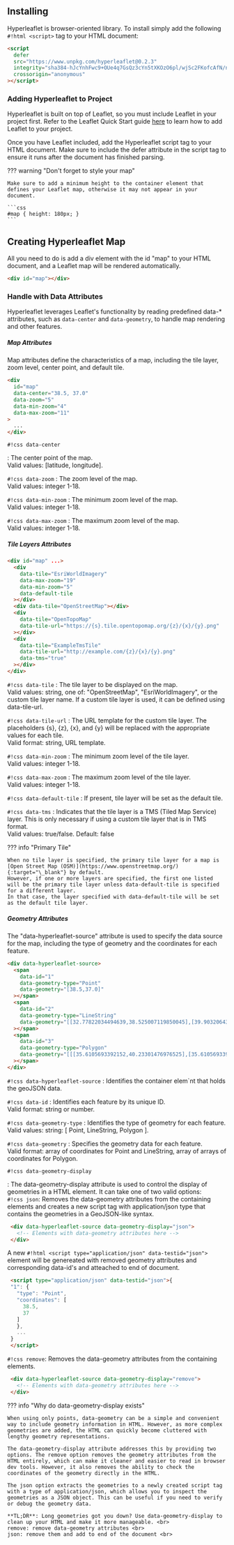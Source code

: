 ## Installing

Hyperleaflet is browser-oriented library. To install simply add the following `#!html <script>` tag to your HTML document:

```html
<script
  defer
  src="https://www.unpkg.com/hyperleaflet@0.2.3"
  integrity="sha384-hJcYnhFwc9+OUe4q7GsQz3cYn5tXKOzO6pl/wjSc2FKofcAfN/nsQg5Il+jCiFN+"
  crossorigin="anonymous"
></script>
```

### Adding Hyperleaflet to Project

Hyperleaflet is built on top of Leaflet, so you must include Leaflet in your project first. Refer to the Leaflet Quick Start guide [here](https://leafletjs.com/examples/quick-start/) to learn how to add Leaflet to your project.

Once you have Leaflet included, add the Hyperleaflet script tag to your HTML document. Make sure to include the defer attribute in the script tag to ensure it runs after the document has finished parsing.

??? warning "Don't forget to style your map"

    Make sure to add a minimum height to the container element that defines your Leaflet map, otherwise it may not appear in your document.

    ```css
    #map { height: 180px; }
    ```

## Creating Hyperleaflet Map

All you need to do is add a div element with the id "map" to your HTML document, and a Leaflet map will be rendered automatically.

```html
<div id="map"></div>
```

### Handle with Data Attributes

Hyperleaflet leverages Leaflet's functionality by reading predefined data-\* attributes, such as `data-center` and `data-geometry`, to handle map rendering and other features.

##### Map Attributes
Map attributes define the characteristics of a map, including the tile layer, zoom level, center point, and default tile. 

```html
<div
  id="map"
  data-center="38.5, 37.0"
  data-zoom="5"
  data-min-zoom="4"
  data-max-zoom="11"
>
  ...
</div>
```

`#!css data-center`

: The center point of the map.<br>
Valid values: [latitude, longitude]. <br>

`#!css data-zoom`
: The zoom level of the map.<br>
Valid values: integer 1-18. <br>

`#!css data-min-zoom`
: The minimum zoom level of the map. <br>
Valid values: integer 1-18.<br>

`#!css data-max-zoom`
: The maximum zoom level of the map. <br>
Valid values: integer 1-18.<br>

##### Tile Layers Attributes

```html
<div id="map" ...>
  <div
    data-tile="EsriWorldImagery"
    data-max-zoom="19"
    data-min-zoom="5"
    data-default-tile
  ></div>
  <div data-tile="OpenStreetMap"></div>
  <div
    data-tile="OpenTopoMap"
    data-tile-url="https://{s}.tile.opentopomap.org/{z}/{x}/{y}.png"
  ></div>
  <div
    data-tile="ExampleTmsTile"
    data-tile-url="http://example.com/{z}/{x}/{y}.png"
    data-tms="true"
  ></div>
</div>
```

`#!css data-tile`
: The tile layer to be displayed on the map.<br>
Valid values: string, one of: "OpenStreetMap", "EsriWorldImagery", or the custom tile layer name.
If a custom tile layer is used, it can be defined using data-tile-url.

`#!css data-tile-url`
: The URL template for the custom tile layer. The placeholders {s}, {z}, {x}, and {y} will be replaced with the appropriate values for each tile.<br>
Valid format: string, URL template.

`#!css data-min-zoom`
: The minimum zoom level of the tile layer. <br>
Valid values: integer 1-18.<br>

`#!css data-max-zoom`
: The maximum zoom level of the tile layer. <br>
Valid values: integer 1-18.<br>

`#!css data-default-tile`
: If present, tile layer will be set as the default tile. <br>

`#!css data-tms`
: Indicates that the tile layer is a TMS (Tiled Map Service) layer. This is only necessary if using a custom tile layer that is in TMS format.<br>
Valid values: true/false. Default: false

??? info "Primary Tile"

    When no tile layer is specified, the primary tile layer for a map is [Open Street Map (OSM)](https://www.openstreetmap.org/){:target="\_blank"} by default.
    However, if one or more layers are specified, the first one listed will be the primary tile layer unless data-default-tile is specified for a different layer.
    In that case, the layer specified with data-default-tile will be set as the default tile layer.

##### Geometry Attributes

The "data-hyperleaflet-source" attribute is used to specify the data source for the map, including the type of geometry and the coordinates for each feature.

``` html
<div data-hyperleaflet-source>
  <span
    data-id="1"
    data-geometry-type="Point"
    data-geometry="[38.5,37.0]"
  ></span>
  <span
    data-id="2"
    data-geometry-type="LineString"
    data-geometry="[[32.77822034494639,38.525007119850045],[39.90320643125176,39.62905366797489],[41.246286762679176,38.90892858721929]]"
  ></span>
  <span
    data-id="3"
    data-geometry-type="Polygon"
    data-geometry="[[[35.6105693392152,40.23301476976525],[35.6105693392152,38.233456796364635],[40.0710185579654,38.233456796364635],[40.0710185579654,40.23301476976525],[35.6105693392152,40.23301476976525]]]"
  ></span>
</div>
```
`#!css data-hyperleaflet-source`
: Identifies the container elem`nt that holds the geoJSON data.<br>

`#!css data-id`
: Identifies each feature by its unique ID.<br>
Valid format: string or number.<br>

`#!css data-geometry-type`
: Identifies the type of geometry for each feature. <br>
Valid values: string: [ Point, LineString, Polygon ].<br>

`#!css data-geometry`
: Specifies the geometry data for each feature. <br>
Valid format: array of coordinates for Point and LineString, array of arrays of coordinates for Polygon.

`#!css data-geometry-display`

: The data-geometry-display attribute is used to control the display of geometries in a HTML element. It can take one of two valid options: <br>
   `#!css json`: Removes the data-geometry attributes from the containing elements and creates a new script tag with application/json type that contains the geometries in a GeoJSON-like syntax.
   ``` html 
    <div data-hyperleaflet-source data-geometry-display="json">
      <!-- Elements with data-geometry attributes here -->
    </div>
   ```
   A new `#!html <script type="application/json" data-testid="json">` element will be genereated with removed geometry attributes and corresponding data-id's and atteached to end of document.
   ``` html 
    <script type="application/json" data-testid="json">{
    "1": {
      "type": "Point",
      "coordinates": [
        38.5,
        37
      ]
      },
      ...
    }
    </script>
   ``` 
   `#!css remove`: Removes the data-geometry attributes from the containing elements.
   ``` html 
    <div data-hyperleaflet-source data-geometry-display="remove">
      <!-- Elements with data-geometry attributes here -->
    </div>
   ```

??? info "Why do data-geometry-display exists"

    When using only points, data-geometry can be a simple and convenient way to include geometry information in HTML. However, as more complex geometries are added, the HTML can quickly become cluttered with lengthy geometry representations.

    The data-geometry-display attribute addresses this by providing two options. The remove option removes the geometry attributes from the HTML entirely, which can make it cleaner and easier to read in browser dev tools. However, it also removes the ability to check the coordinates of the geometry directly in the HTML.

    The json option extracts the geometries to a newly created script tag with a type of application/json, which allows you to inspect the geometries as a JSON object. This can be useful if you need to verify or debug the geometry data.

    **TL;DR**: Long geometries got you down? Use data-geometry-display to clean up your HTML and make it more manageable. <br>
    remove: remove data-geometry attributes <br>
    json: remove them and add to end of the document <br>